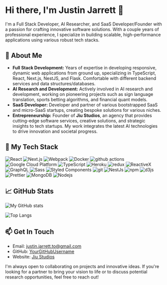 # Hi there, I'm Justin Jarrett 👋

I'm a Full Stack Developer, AI Researcher, and SaaS Developer/Founder with a passion for crafting innovative software solutions. With a couple years of professional experience, I specialize in building scalable, high-performance applications using various robust tech stacks.

## 🚀 About Me

- **Full Stack Development:** Years of expertise in developing responsive, dynamic web applications from ground up, specializing in TypeScript, React, Next.js, NestJS, and Flask. Comfortable with different backend services and data structures/databases.
- **AI Research and Development:** Actively involved in AI research and development, working on pioneering projects such as sign language translation, sports betting algorithms, and financial quant models.
- **SaaS Developer:** Developer and partner of various bootstrapped SaaS and micro-SaaS startups, creating bespoke solutions for various niches.
- **Entrepreneurship:** Founder of **Jiu Studios**, an agency that provides cutting-edge software services, creative solutions, and strategic insights to tech startups. My work integrates the latest AI technologies to drive innovation and societal progress.

## 🚀 My Tech Stack
<p>
  <img alt="React" src="https://img.shields.io/badge/-React-45b8d8?style=flat-square&logo=react&logoColor=white" />
  <img alt="Next.js" src="https://img.shields.io/badge/-Next-45b8d8?style=flat-square&logo=next&logoColor=white" />
  <img alt="Webpack" src="https://img.shields.io/badge/-Webpack-8DD6F9?style=flat-square&logo=webpack&logoColor=white" /> 
  <img alt="Docker" src="https://img.shields.io/badge/-Docker-46a2f1?style=flat-square&logo=docker&logoColor=white" />
  <img alt="github actions" src="https://img.shields.io/badge/-Github_Actions-2088FF?style=flat-square&logo=github-actions&logoColor=white" />
  <img alt="Google Cloud Platform" src="https://img.shields.io/badge/-Google_Cloud_Platform-1a73e8?style=flat-square&logo=google-cloud&logoColor=white" />
  <img alt="TypeScript" src="https://img.shields.io/badge/-TypeScript-007ACC?style=flat-square&logo=typescript&logoColor=white" />
  <img alt="Heroku" src="https://img.shields.io/badge/-Heroku-430098?style=flat-square&logo=heroku&logoColor=white" />
  <img alt="redux" src="https://img.shields.io/badge/-Redux-764ABC?style=flat-square&logo=redux&logoColor=white" />
  <img alt="ReactiveX" src="https://img.shields.io/badge/-RxJs-B7178C?style=flat-square&logo=reactivex&logoColor=white" />
  <img alt="GraphQL" src="https://img.shields.io/badge/-GraphQL-E10098?style=flat-square&logo=graphql&logoColor=white" />
  <img alt="Sass" src="https://img.shields.io/badge/-Sass-CC6699?style=flat-square&logo=sass&logoColor=white" />
  <img alt="Styled Components" src="https://img.shields.io/badge/-Styled_Components-db7092?style=flat-square&logo=styled-components&logoColor=white" />
  <img alt="git" src="https://img.shields.io/badge/-Git-F05032?style=flat-square&logo=git&logoColor=white" />
  <img alt="NestJs" src="https://img.shields.io/badge/-NestJs-ea2845?style=flat-square&logo=nestjs&logoColor=white" />
  <img alt="npm" src="https://img.shields.io/badge/-NPM-CB3837?style=flat-square&logo=npm&logoColor=white" />
  <img alt="d3js" src="https://img.shields.io/badge/-D3.js-F9A03C?style=flat-square&logo=d3.js&logoColor=white" />
  <img alt="Prettier" src="https://img.shields.io/badge/-Prettier-F7B93E?style=flat-square&logo=prettier&logoColor=white" />
  <img alt="MongoDB" src="https://img.shields.io/badge/-MongoDB-13aa52?style=flat-square&logo=mongodb&logoColor=white" />
  <img alt="Nodejs" src="https://img.shields.io/badge/-Nodejs-43853d?style=flat-square&logo=Node.js&logoColor=white" />
</p>

## 📈 GitHub Stats

![My GitHub stats](https://github-readme-stats.vercel.app/api?username=JarrettTo&show_icons=true&theme=radical)

![Top Langs](https://github-readme-stats.vercel.app/api/top-langs/?username=JarrettTo&layout=compact&theme=radical)

## 📫 Get In Touch

- Email: [justin.jarrett.to@gmail.com](mailto:justin.jarrett.to@gmail.com)
- GitHub: [YourGitHubUsername](https://github.com/YourGitHubUsername)
- Website: [Jiu Studios](https://jiustudios.com)

I'm always open to collaborating on projects and innovative ideas. If you're looking for a partner to bring your vision to life or to discuss potential research opportunities, feel free to reach out!


